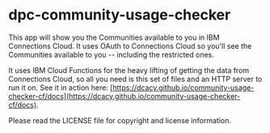 # dpc-community-usage-checker


This app will show you the Communities available to you in IBM Connections Cloud. It uses OAuth to Connections Cloud so you'll see the Communities available to you -- including the restricted ones.

It uses IBM Cloud Functions for the heavy lifting of getting the data from Connections Cloud, so all you need is this set of files and an HTTP server to run it on. See it in action here: [https://dcacy.github.io/community-usage-checker-cf/docs](https://dcacy.github.io/community-usage-checker-cf/docs).

Please read the LICENSE file for copyright and license information.
